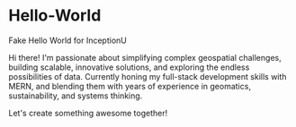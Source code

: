# Hello-World
Fake Hello World for InceptionU

Hi there! I'm passionate about simplifying complex geospatial challenges, building scalable, innovative solutions, and exploring the endless possibilities of data. Currently honing my full-stack development skills with MERN, and blending them with years of experience in geomatics, sustainability, and systems thinking.

Let's create something awesome together!

